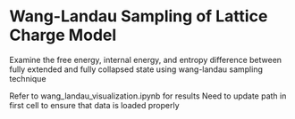 # Wang-Landau Sampling of Lattice Charge Model

Examine the free energy, internal energy, and entropy difference between fully extended and fully collapsed state using wang-landau sampling technique

Refer to wang_landau_visualization.ipynb for results
  Need to update path in first cell to ensure that data is loaded properly
